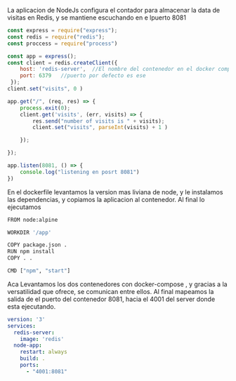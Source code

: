 
La aplicacion de NodeJs configura el contador para almacenar la data de visitas en Redis, y se mantiene escuchando en e lpuerto 8081

```javascript
const express = require("express");
const redis = require("redis");
const proccess = require("process")

const app = express();
const client = redis.createClient({
    host: 'redis-server',  //El nombre del contenedor en el docker compose, que corre el server redis
    port: 6379   //puerto por defecto es ese
 });
client.set("visits", 0 )

app.get("/", (req, res) => {
    process.exit(0);
    client.get('visits', (err, visits) => {
        res.send("number of visits is " + visits);
        client.set("visits", parseInt(visits) + 1 )

    });

});

app.listen(8081, () => {
    console.log("listening en posrt 8081")
})
```

En el dockerfile levantamos la version mas liviana de node, y le instalamos las dependencias, y copiamos la aplicacion al contenedor.
Al final lo ejecutamos
```bash
FROM node:alpine

WORKDIR '/app'

COPY package.json .
RUN npm install
COPY . . 

CMD ["npm", "start"]

```
Aca Levantamos los dos contenedores con docker-compose , y gracias a la versatilidad que ofrece, se comunican entre ellos.
Al final mapeamos la salida de el puerto del contenedor 8081, hacia el 4001 del server donde esta ejecutando.
```yaml
version: '3'
services:
  redis-server:
    image: 'redis'
  node-app:
    restart: always
    build: .
    ports:
      - "4001:8081"

```